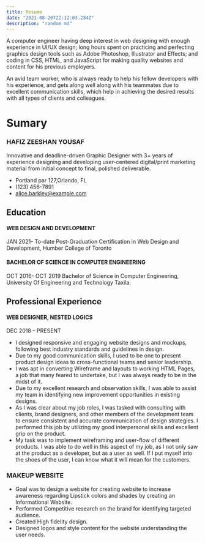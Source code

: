 ```yaml
---
title: Resume
date: "2021-08-20T22:12:03.284Z"
description: "random md"
---
```


A computer engineer having deep interest in web designing with enough experience in UI/UX design; long hours spent on practicing and perfecting graphics design tools such as Adobe Photoshop, Illustrator and Effects; and coding in CSS, HTML, and JavaScript for making quality websites and content for his previous employers.

An avid team worker, who is always ready to help his fellow developers with his experience, and gets along well along with his teammates due to excellent communication skills, which help in achieving the desired results with all types of clients and colleagues.

# Sumary

### HAFIZ ZEESHAN YOUSAF

Innovative and deadline-driven Graphic Designer with 3+ years of experience designing and developing user-centered digital/print marketing material from initial concept to final, polished deliverable.

- Portland par 127,Orlando, FL
- (123) 456-7891
- alice.barkley@example.com

## Education

#### WEB DESIGN AND DEVELOPMENT

JAN 2021- To-date
Post-Graduation Certification in Web Design and Development, Humber College of Toronto

#### BACHELOR OF SCIENCE IN COMPUTER ENGINEERING

OCT 2016- OCT 2019
Bachelor of Science in Computer Engineering, University Of Engineering and Technology Taxila.

## Professional Experience

#### WEB DESIGNER, NESTED LOGICS

DEC 2018 – PRESENT

- I designed responsive and engaging website designs and mockups, following best industry standards and guidelines in design.
- Due to my good communication skills, I used to be one to present product design ideas to cross-functional teams and senior leadership.
- I was apt in converting Wireframe and layouts to working HTML Pages, a job that many feared to undertake, but I was always ready to be in the midst of it.
- Due to my excellent research and observation skills, I was able to assist my team in identifying new improvement opportunities in existing designs.
- As I was clear about my job roles, I was tasked with consulting with clients, brand designers, and other members of the development team to ensure consistent and accurate communication of design strategies. I performed this job by utilizing my good interpersonal skills and excellent grip on the product.
- My task was to implement wireframing and user-flow of different products. I was able to do well in this aspect of my job, as I not only saw at the product as a developer, but as a user as well. If I put myself into the shoes of the user, I can know what it will mean for the customers.

### MAKEUP WEBSITE

- Goal was to design a website for creating website to increase awareness regarding Lipstick colors and shades by creating an Informational Website.
- Performed Competitive research on the brand for identifying targeted audience.
- Created High fidelity design.
- Designed logos and style content for the website understanding the user needs.
